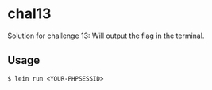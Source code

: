 # chal13

Solution for challenge 13: Will output the flag in the terminal.

## Usage
    
    $ lein run <YOUR-PHPSESSID>

